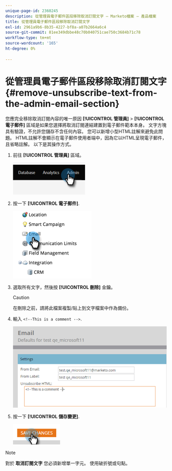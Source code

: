 ```yaml
---
unique-page-id: 2360245
description: 從管理員電子郵件區段移除取消訂閱文字 — Marketo檔案 — 產品檔案
title: 從管理員電子郵件區段移除取消訂閱文字
exl-id: 2961a9b6-8b35-4227-bf8a-a07b2664a6c4
source-git-commit: 81ee349dbbe48c70b040751cae750c3684b71c78
workflow-type: tm+mt
source-wordcount: '165'
ht-degree: 0%

---
```


# 從管理員電子郵件區段移除取消訂閱文字 {#remove-unsubscribe-text-from-the-admin-email-section}

您應完全移除取消訂閱內容的唯一原因 **[!UICONTROL 管理員]** > **[!UICONTROL 電子郵件]** 區域是如果您選擇將取消訂閱連結建置到電子郵件範本本身。 文字方塊具有驗證，不允許您儲存不含任何內容。 您可以新增小型HTML註解來避免此問題。 HTML註解不會顯示在電子郵件使用者端中，因為它以HTML呈現電子郵件，且省略註解。 以下是其操作方式。

1. 前往 **[!UICONTROL 管理員]** 區域。

   ![](assets/remove-unsubscribe-text-from-the-admin-email-section-1.png)

1. 按一下 **[!UICONTROL 電子郵件]**.

   ![](assets/remove-unsubscribe-text-from-the-admin-email-section-2.png)

1. 選取所有文字，然後按 **[!UICONTROL 刪除]** 金鑰。

   >[!CAUTION]
   >
   >在刪除之前，請將此檔案複製/貼上到文字檔案中作為備份。

1. 輸入 `<!--This is a comment -->`.

   ![](assets/remove-unsubscribe-text-from-the-admin-email-section-3.png)

1. 按一下 **[!UICONTROL 儲存變更]**.

   ![](assets/remove-unsubscribe-text-from-the-admin-email-section-4.png)

>[!NOTE]
>
>對於 **取消訂閱文字** 您必須新增單一字元。 使用破折號或句點。
